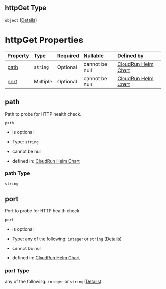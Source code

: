 ## httpGet Type

`object` ([Details](values-properties-readinessprobe-properties-httpget.md))

# httpGet Properties

| Property      | Type     | Required | Nullable       | Defined by                                                                                                                                                                                                |
| :------------ | :------- | :------- | :------------- | :-------------------------------------------------------------------------------------------------------------------------------------------------------------------------------------------------------- |
| [path](#path) | `string` | Optional | cannot be null | [CloudRun Helm Chart](values-properties-readinessprobe-properties-httpget-properties-path.md "https://github.com/helmless/google-cloudrun#/properties/readinessProbe/properties/httpGet/properties/path") |
| [port](#port) | Multiple | Optional | cannot be null | [CloudRun Helm Chart](values-properties-readinessprobe-properties-httpget-properties-port.md "https://github.com/helmless/google-cloudrun#/properties/readinessProbe/properties/httpGet/properties/port") |

## path

Path to probe for HTTP health check.

`path`

* is optional

* Type: `string`

* cannot be null

* defined in: [CloudRun Helm Chart](values-properties-readinessprobe-properties-httpget-properties-path.md "https://github.com/helmless/google-cloudrun#/properties/readinessProbe/properties/httpGet/properties/path")

### path Type

`string`

## port

Port to probe for HTTP health check.

`port`

* is optional

* Type: any of the following: `integer` or `string` ([Details](values-properties-readinessprobe-properties-httpget-properties-port.md))

* cannot be null

* defined in: [CloudRun Helm Chart](values-properties-readinessprobe-properties-httpget-properties-port.md "https://github.com/helmless/google-cloudrun#/properties/readinessProbe/properties/httpGet/properties/port")

### port Type

any of the following: `integer` or `string` ([Details](values-properties-readinessprobe-properties-httpget-properties-port.md))
